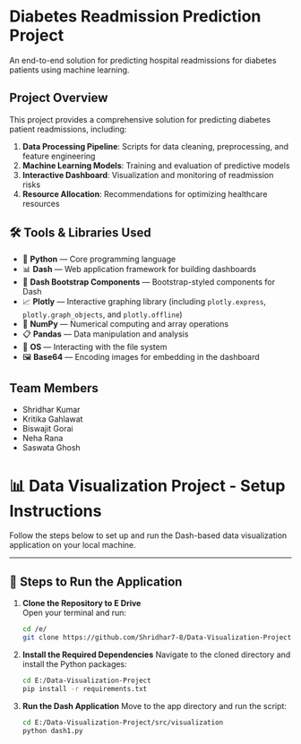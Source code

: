 # Diabetes Readmission Prediction Project

An end-to-end solution for predicting hospital readmissions for diabetes patients using machine learning.

## Project Overview

This project provides a comprehensive solution for predicting diabetes patient readmissions, including:

1. **Data Processing Pipeline**: Scripts for data cleaning, preprocessing, and feature engineering
2. **Machine Learning Models**: Training and evaluation of predictive models
3. **Interactive Dashboard**: Visualization and monitoring of readmission risks
4. **Resource Allocation**: Recommendations for optimizing healthcare resources

   
## 🛠️ Tools & Libraries Used

- 🐍 **Python** — Core programming language
- 📊 **Dash** — Web application framework for building dashboards  
- 💠 **Dash Bootstrap Components** — Bootstrap-styled components for Dash
- 📈 **Plotly** — Interactive graphing library (including `plotly.express`, `plotly.graph_objects`, and `plotly.offline`)
- 🧮 **NumPy** — Numerical computing and array operations
- 📋 **Pandas** — Data manipulation and analysis
- 📂 **OS** — Interacting with the file system
- 🖼️ **Base64** — Encoding images for embedding in the dashboard


## Team Members

- Shridhar Kumar
- Kritika Gahlawat
- Biswajit Gorai
- Neha Rana
- Saswata Ghosh


# 📊 Data Visualization Project - Setup Instructions

Follow the steps below to set up and run the Dash-based data visualization application on your local machine.

---

## 🚀 Steps to Run the Application

1. **Clone the Repository to E Drive**  
   Open your terminal and run:

   ```bash
   cd /e/
   git clone https://github.com/Shridhar7-8/Data-Visualization-Project.git
   ```

2. **Install the Required Dependencies**
   Navigate to the cloned directory and install the Python packages:

   ```bash
   cd E:/Data-Visualization-Project
   pip install -r requirements.txt
   ```

3. **Run the Dash Application**
   Move to the app directory and run the script:

   ```bash
   cd E:/Data-Visualization-Project/src/visualization
   python dash1.py
   ```
